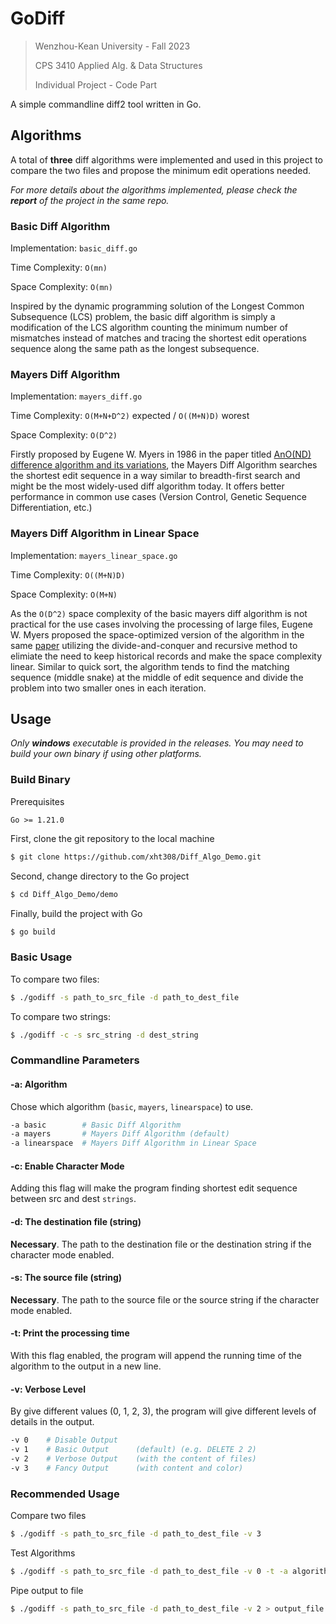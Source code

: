 # GoDiff

> Wenzhou-Kean University - Fall 2023
> 
> CPS 3410 Applied Alg. & Data Structures
> 
> Individual Project - Code Part

A simple commandline diff2 tool written in Go.

## Algorithms
A total of **three** diff algorithms were implemented and used in this project to compare the two files and propose the minimum edit operations needed.

*For more details about the algorithms implemented, please check the **report** of the project in the same repo.*

### Basic Diff Algorithm
Implementation: `basic_diff.go`

Time Complexity: `O(mn)`

Space Complexity: `O(mn)`

Inspired by the dynamic programming solution of the Longest Common Subsequence (LCS) problem, the basic diff algorithm is simply a modification of the LCS algorithm counting the minimum number of mismatches instead of matches and tracing the shortest edit operations sequence along the same path as the longest subsequence.

### Mayers Diff Algorithm
Implementation: `mayers_diff.go`

Time Complexity: `O(M+N+D^2)` expected / `O((M+N)D)` worest

Space Complexity: `O(D^2)`

Firstly proposed by Eugene W. Myers in 1986 in the paper titled [AnO(ND) difference algorithm and its variations](https://doi.org/10.1007/BF01840446), the Mayers Diff Algorithm searches the shortest edit sequence in a way similar to breadth-first search and might be the most widely-used diff algorithm today. It offers better performance in common use cases (Version Control, Genetic Sequence Differentiation, etc.)

### Mayers Diff Algorithm in Linear Space
Implementation: `mayers_linear_space.go`

Time Complexity: `O((M+N)D)`

Space Complexity: `O(M+N)`

As the `O(D^2)` space complexity of the basic mayers diff algorithm is not practical for the use cases involving the processing of large files, Eugene W. Myers proposed the space-optimized version of the algorithm in the same [paper](https://doi.org/10.1007/BF01840446) utilizing the divide-and-conquer and recursive method to elimiate the need to keep historical records and make the space complexity linear. Similar to quick sort, the algorithm tends to find the matching sequence (middle snake) at the middle of edit sequence and divide the problem into two smaller ones in each iteration.

## Usage
*Only **windows** executable is provided in the releases. You may need to build your own binary if using other platforms.*

### Build Binary
Prerequisites
```
Go >= 1.21.0
```

First, clone the git repository to the local machine
```bash
$ git clone https://github.com/xht308/Diff_Algo_Demo.git
```

Second, change directory to the Go project
```bash
$ cd Diff_Algo_Demo/demo
```

Finally, build the project with Go
```bash
$ go build
```

### Basic Usage
To compare two files:
```bash
$ ./godiff -s path_to_src_file -d path_to_dest_file
```

To compare two strings:
```bash
$ ./godiff -c -s src_string -d dest_string
```

### Commandline Parameters

#### -a: Algorithm
Chose which algorithm (`basic`, `mayers`, `linearspace`) to use.
```bash
-a basic        # Basic Diff Algorithm
-a mayers       # Mayers Diff Algorithm (default)
-a linearspace  # Mayers Diff Algorithm in Linear Space
```

#### -c: Enable Character Mode
Adding this flag will make the program finding shortest edit sequence between src and dest `strings`.

#### -d: The destination file (string)
**Necessary**. The path to the destination file or the destination string if the character mode enabled.

#### -s: The source file (string)
**Necessary**. The path to the source file or the source string if the character mode enabled.

#### -t: Print the processing time
With this flag enabled, the program will append the running time of the algorithm to the output in a new line.

#### -v: Verbose Level
By give different values (0, 1, 2, 3), the program will give different levels of details in the output.
```bash
-v 0    # Disable Output
-v 1    # Basic Output      (default) (e.g. DELETE 2 2)
-v 2    # Verbose Output    (with the content of files)
-v 3    # Fancy Output      (with content and color)
```

### Recommended Usage
Compare two files
```bash
$ ./godiff -s path_to_src_file -d path_to_dest_file -v 3
```

Test Algorithms
```bash
$ ./godiff -s path_to_src_file -d path_to_dest_file -v 0 -t -a algorithm_to_test
```

Pipe output to file
```bash
$ ./godiff -s path_to_src_file -d path_to_dest_file -v 2 > output_file
```